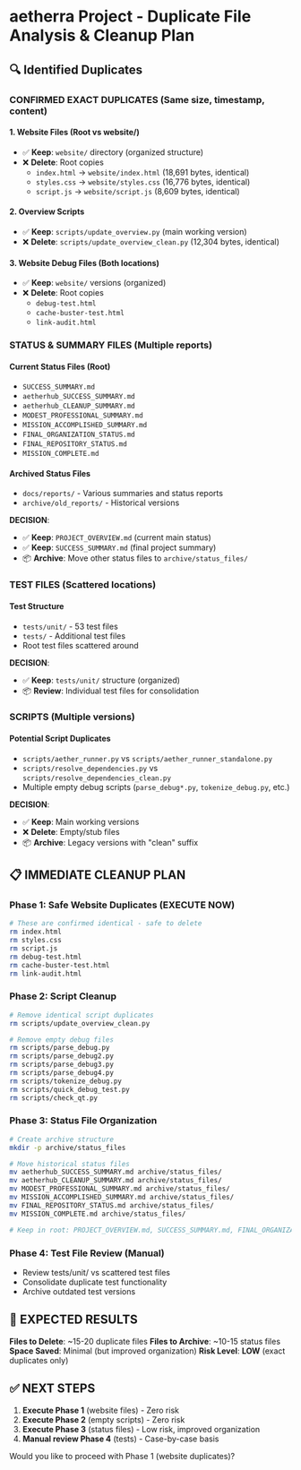 # aetherra Project - Duplicate File Analysis & Cleanup Plan

## 🔍 Identified Duplicates

### **CONFIRMED EXACT DUPLICATES** (Same size, timestamp, content)

#### 1. Website Files (Root vs website/)
- ✅ **Keep**: `website/` directory (organized structure)
- ❌ **Delete**: Root copies
  - `index.html` → `website/index.html` (18,691 bytes, identical)
  - `styles.css` → `website/styles.css` (16,776 bytes, identical)
  - `script.js` → `website/script.js` (8,609 bytes, identical)

#### 2. Overview Scripts
- ✅ **Keep**: `scripts/update_overview.py` (main working version)
- ❌ **Delete**: `scripts/update_overview_clean.py` (12,304 bytes, identical)

#### 3. Website Debug Files (Both locations)
- ✅ **Keep**: `website/` versions (organized)
- ❌ **Delete**: Root copies
  - `debug-test.html`
  - `cache-buster-test.html`
  - `link-audit.html`

### **STATUS & SUMMARY FILES** (Multiple reports)

#### Current Status Files (Root)
- `SUCCESS_SUMMARY.md`
- `aetherhub_SUCCESS_SUMMARY.md`
- `aetherhub_CLEANUP_SUMMARY.md`
- `MODEST_PROFESSIONAL_SUMMARY.md`
- `MISSION_ACCOMPLISHED_SUMMARY.md`
- `FINAL_ORGANIZATION_STATUS.md`
- `FINAL_REPOSITORY_STATUS.md`
- `MISSION_COMPLETE.md`

#### Archived Status Files
- `docs/reports/` - Various summaries and status reports
- `archive/old_reports/` - Historical versions

**DECISION**:
- ✅ **Keep**: `PROJECT_OVERVIEW.md` (current main status)
- ✅ **Keep**: `SUCCESS_SUMMARY.md` (final project summary)
- 📦 **Archive**: Move other status files to `archive/status_files/`

### **TEST FILES** (Scattered locations)

#### Test Structure
- `tests/unit/` - 53 test files
- `tests/` - Additional test files
- Root test files scattered around

**DECISION**:
- ✅ **Keep**: `tests/unit/` structure (organized)
- 📦 **Review**: Individual test files for consolidation

### **SCRIPTS** (Multiple versions)

#### Potential Script Duplicates
- `scripts/aether_runner.py` vs `scripts/aether_runner_standalone.py`
- `scripts/resolve_dependencies.py` vs `scripts/resolve_dependencies_clean.py`
- Multiple empty debug scripts (`parse_debug*.py`, `tokenize_debug.py`, etc.)

**DECISION**:
- ✅ **Keep**: Main working versions
- ❌ **Delete**: Empty/stub files
- 📦 **Archive**: Legacy versions with "clean" suffix

## 📋 IMMEDIATE CLEANUP PLAN

### Phase 1: Safe Website Duplicates (EXECUTE NOW)
```bash
# These are confirmed identical - safe to delete
rm index.html
rm styles.css
rm script.js
rm debug-test.html
rm cache-buster-test.html
rm link-audit.html
```

### Phase 2: Script Cleanup
```bash
# Remove identical script duplicates
rm scripts/update_overview_clean.py

# Remove empty debug files
rm scripts/parse_debug.py
rm scripts/parse_debug2.py
rm scripts/parse_debug3.py
rm scripts/parse_debug4.py
rm scripts/tokenize_debug.py
rm scripts/quick_debug_test.py
rm scripts/check_qt.py
```

### Phase 3: Status File Organization
```bash
# Create archive structure
mkdir -p archive/status_files

# Move historical status files
mv aetherhub_SUCCESS_SUMMARY.md archive/status_files/
mv aetherhub_CLEANUP_SUMMARY.md archive/status_files/
mv MODEST_PROFESSIONAL_SUMMARY.md archive/status_files/
mv MISSION_ACCOMPLISHED_SUMMARY.md archive/status_files/
mv FINAL_REPOSITORY_STATUS.md archive/status_files/
mv MISSION_COMPLETE.md archive/status_files/

# Keep in root: PROJECT_OVERVIEW.md, SUCCESS_SUMMARY.md, FINAL_ORGANIZATION_STATUS.md
```

### Phase 4: Test File Review (Manual)
- Review tests/unit/ vs scattered test files
- Consolidate duplicate test functionality
- Archive outdated test versions

## 🎯 EXPECTED RESULTS

**Files to Delete**: ~15-20 duplicate files
**Files to Archive**: ~10-15 status files
**Space Saved**: Minimal (but improved organization)
**Risk Level**: **LOW** (exact duplicates only)

## ✅ NEXT STEPS

1. **Execute Phase 1** (website files) - Zero risk
2. **Execute Phase 2** (empty scripts) - Zero risk
3. **Execute Phase 3** (status files) - Low risk, improved organization
4. **Manual review Phase 4** (tests) - Case-by-case basis

Would you like to proceed with Phase 1 (website duplicates)?
